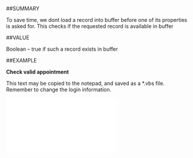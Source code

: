 
##SUMMARY


To save time, we dont load a record into buffer before one of its properties is asked for. This checks if the requested record is available in buffer



##VALUE

Boolean – true if such a record exists in buffer


##EXAMPLE

**Check valid appointment**

This text may be copied to the notepad, and saved as a *.vbs file. Remember to change the login information.

![](..\..\Examples\vbs\SOAppointment.IsValid.vbs.txt)

